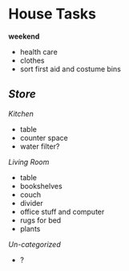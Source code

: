 House Tasks
===========

**weekend**
- health care
- clothes
- sort first aid and costume bins

*Store*
- 

*Kitchen*

- table
- counter space
- water filter?

*Living Room*
- table
- bookshelves
- couch
- divider
- office stuff and computer
- rugs for bed
- plants

*Un-categorized*
- ?

